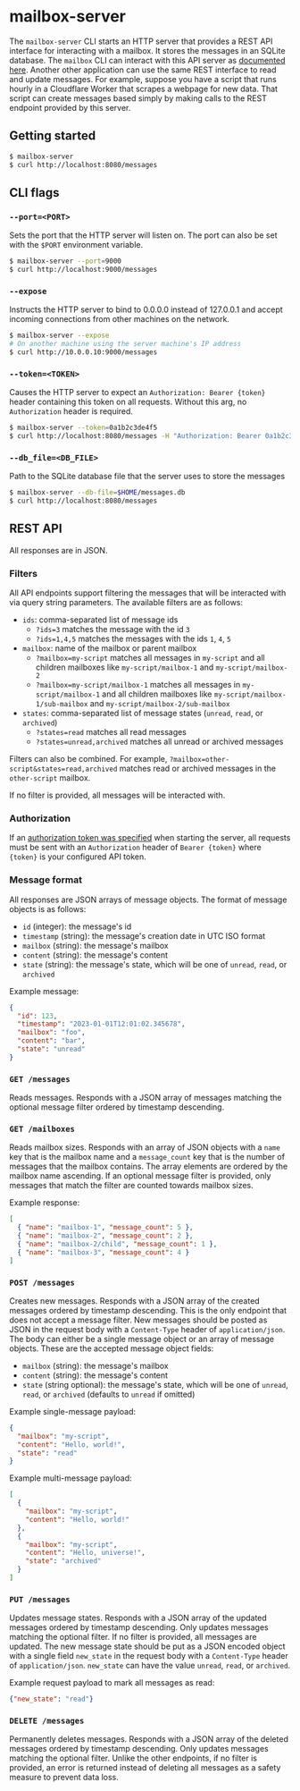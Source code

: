 # mailbox-server

The `mailbox-server` CLI starts an HTTP server that provides a REST API interface for interacting with a mailbox. It stores the messages in an SQLite database. The `mailbox` CLI can interact with this API server as [documented here](../README.md#using-a-remote-database). Another other application can use the same REST interface to read and update messages. For example, suppose you have a script that runs hourly in a Cloudflare Worker that scrapes a webpage for new data. That script can create messages based simply by making calls to the REST endpoint provided by this server.

## Getting started

```sh
$ mailbox-server
$ curl http://localhost:8080/messages
```

## CLI flags

### `--port=<PORT>`

Sets the port that the HTTP server will listen on. The port can also be set with the `$PORT` environment variable.

```sh
$ mailbox-server --port=9000
$ curl http://localhost:9000/messages
```

### `--expose`

Instructs the HTTP server to bind to 0.0.0.0 instead of 127.0.0.1 and accept incoming connections from other machines on the network.

```sh
$ mailbox-server --expose
# On another machine using the server machine's IP address
$ curl http://10.0.0.10:9000/messages
```

### `--token=<TOKEN>`

Causes the HTTP server to expect an `Authorization: Bearer {token}` header containing this token on all requests. Without this arg, no `Authorization` header is required.

```sh
$ mailbox-server --token=0a1b2c3de4f5
$ curl http://localhost:8080/messages -H "Authorization: Bearer 0a1b2c3de4f5"
```

### `--db_file=<DB_FILE>`

Path to the SQLite database file that the server uses to store the messages

```sh
$ mailbox-server --db-file=$HOME/messages.db
$ curl http://localhost:8080/messages
```

## REST API

All responses are in JSON.

### Filters

All API endpoints support filtering the messages that will be interacted with via query string parameters. The available filters are as follows:

- `ids`: comma-separated list of message ids
  - `?ids=3` matches the message with the id `3`
  - `?ids=1,4,5` matches the messages with the ids `1`, `4`, `5`
- `mailbox`: name of the mailbox or parent mailbox
  - `?mailbox=my-script` matches all messages in `my-script` and all children mailboxes like `my-script/mailbox-1` and `my-script/mailbox-2`
  - `?mailbox=my-script/mailbox-1` matches all messages in `my-script/mailbox-1` and all children mailboxes like `my-script/mailbox-1/sub-mailbox` and `my-script/mailbox-2/sub-mailbox`
- `states`: comma-separated list of message states (`unread`, `read`, or `archived`)
  - `?states=read` matches all read messages
  - `?states=unread,archived` matches all unread or archived messages

Filters can also be combined. For example, `?mailbox=other-script&states=read,archived` matches read or archived messages in the `other-script` mailbox.

If no filter is provided, all messages will be interacted with.

### Authorization

If an [authorization token was specified](#--tokentoken) when starting the server, all requests must be sent with an `Authorization` header of `Bearer {token}` where `{token}` is your configured API token.

### Message format

All responses are JSON arrays of message objects. The format of message objects is as follows:

- `id` (integer): the message's id
- `timestamp` (string): the message's creation date in UTC ISO format
- `mailbox` (string): the message's mailbox
- `content` (string): the message's content
- `state` (string): the message's state, which will be one of `unread`, `read`, or `archived`

Example message:

```json
{
  "id": 123,
  "timestamp": "2023-01-01T12:01:02.345678",
  "mailbox": "foo",
  "content": "bar",
  "state": "unread"
}
```

### `GET /messages`

Reads messages. Responds with a JSON array of messages matching the optional message filter ordered by timestamp descending.

### `GET /mailboxes`

Reads mailbox sizes. Responds with an array of JSON objects with a `name` key that is the mailbox name and a `message_count` key that is the number of messages that the mailbox contains. The array elements are ordered by the mailbox name ascending. If an optional message filter is provided, only messages that match the filter are counted towards mailbox sizes.

Example response:

```json
[
  { "name": "mailbox-1", "message_count": 5 },
  { "name": "mailbox-2", "message_count": 2 },
  { "name": "mailbox-2/child", "message_count": 1 },
  { "name": "mailbox-3", "message_count": 4 }
]
```

### `POST /messages`

Creates new messages. Responds with a JSON array of the created messages ordered by timestamp descending. This is the only endpoint that does not accept a message filter. New messages should be posted as JSON in the request body with a `Content-Type` header of `application/json`. The body can either be a single message object or an array of message objects. These are the accepted message object fields:

- `mailbox` (string): the message's mailbox
- `content` (string): the message's content
- `state` (string optional): the message's state, which will be one of `unread`, `read`, or `archived` (defaults to `unread` if omitted)

Example single-message payload:

```json
{
  "mailbox": "my-script",
  "content": "Hello, world!",
  "state": "read"
}
```

Example multi-message payload:

```json
[
  {
    "mailbox": "my-script",
    "content": "Hello, world!"
  },
  {
    "mailbox": "my-script",
    "content": "Hello, universe!",
    "state": "archived"
  }
]
```

### `PUT /messages`

Updates message states. Responds with a JSON array of the updated messages ordered by timestamp descending. Only updates messages matching the optional filter. If no filter is provided, all messages are updated. The new message state should be put as a JSON encoded object with a single field `new_state` in the request body with a `Content-Type` header of `application/json`. `new_state` can have the value `unread`, `read`, or `archived`.

Example request payload to mark all messages as read:

```json
{"new_state": "read"}
```

### `DELETE /messages`

Permanently deletes messages. Responds with a JSON array of the deleted messages ordered by timestamp descending. Only updates messages matching the optional filter. Unlike the other endpoints, if no filter is provided, an error is returned instead of deleting all messages as a safety measure to prevent data loss.
